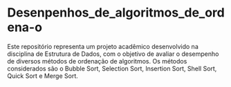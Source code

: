 # Desenpenhos_de_algoritmos_de_ordena-o
 Este repositório representa um projeto acadêmico desenvolvido na disciplina de Estrutura de Dados, com o objetivo de avaliar o desempenho de diversos métodos de ordenação de algoritmos. Os métodos considerados são o Bubble Sort, Selection Sort, Insertion Sort, Shell Sort, Quick Sort e Merge Sort.

